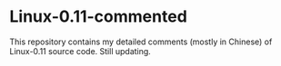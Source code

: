 # Linux-0.11-commented
This repository contains my detailed comments (mostly in Chinese) of Linux-0.11 source code. Still updating.
